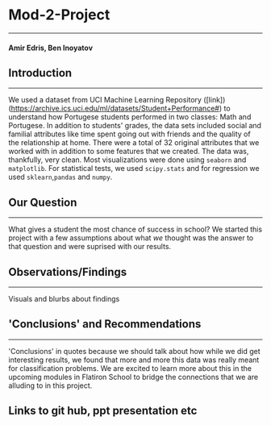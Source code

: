 # Mod-2-Project
---
#### Amir Edris, Ben Inoyatov

## Introduction
---
We used a dataset from UCI Machine Learning Repository ([link])(https://archive.ics.uci.edu/ml/datasets/Student+Performance#) to understand how Portugese students performed in two classes: Math and Portugese. In addition to students' grades, the data sets included social and familial attributes like time spent going out with friends and the quality of the relationship at home. There were a total of 32 original attributes that we worked with in addition to some features that we created. The data was, thankfully, very clean. 
Most visualizations were done using ``` seaborn ``` and ``` matplotlib ```. For statistical tests, we used ``` scipy.stats ``` and for regression we used ``` sklearn ```,``` pandas ``` and ``` numpy ```.

## Our Question 
---
What gives a student the most chance of success in school? We started this project with a few assumptions about what *we* thought was the answer to that question and were suprised with our results. 

## Observations/Findings
---
Visuals and blurbs about findings 

## 'Conclusions' and Recommendations 
---
'Conclusions' in quotes because we should talk about how while we did get interesting results, we found that more and more this data was really meant for classification problems. We are excited to learn more about this in the upcoming modules in Flatiron School to bridge the connections that we are alluding to in this project. 

## Links to git hub, ppt presentation etc 
